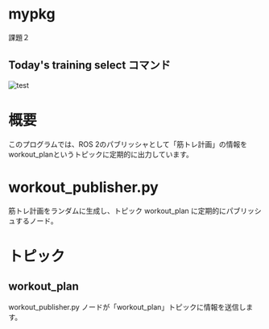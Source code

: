 # mypkg
課題２
## Today's training select コマンド

![test](https://github.com/fukuurakokuki123/mypkg/actions/workflows/test.yml/badge.svg)

# 概要
このプログラムでは、ROS 2のパブリッシャとして「筋トレ計画」の情報をworkout_planというトピックに定期的に出力しています。

# workout_publisher.py
筋トレ計画をランダムに生成し、トピック workout_plan に定期的にパブリッシュするノード。

# トピック
## workout_plan

workout_publisher.py ノードが「workout_plan」トピックに情報を送信します。
